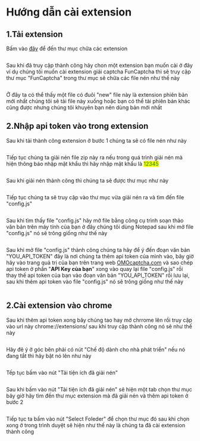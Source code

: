 # Hướng dẫn cài extension

## 1.Tải extension

Bấm vào [đây](https://drive.google.com/drive/folders/18XhnFFNIpCBKqIEZo3CFOndMwy\_z8Dbm?usp=drive\_link) để đến thư mục chữa các extension

<figure><img src=".gitbook/assets/image.png" alt=""><figcaption></figcaption></figure>

Sau khi đã truy cập thành công hãy chon một extension bạn muốn cài ở đây ví dụ chúng tôi muốn cài extension giải captcha FunCaptcha thì sẽ truy cập thư mục "FunCaptcha" trong thư mục sẽ chữa các file nén như thế này

<figure><img src=".gitbook/assets/image (1).png" alt=""><figcaption></figcaption></figure>

Ở đây ta có thể thấy một file có đuôi "new" file này là extension phiên bản mới nhất chúng tôi sẽ tải file này xuống hoặc bạn có thể tải phiên bản khác cũng được nhưng chúng tôi khuyên bạn nên dùng bản mới nhất

## 2.Nhập api token vào trong extension

Sau khi tải thành công extension ở bước 1 chúng ta sẽ có file nén như này

<figure><img src=".gitbook/assets/image (2).png" alt=""><figcaption></figcaption></figure>

Tiếp tục chúng ta giải nén file zip này ra nếu trong quá trình giải nén mà hiện thông báo nhập mật khẩu thì hãy nhập mật khẩu là <mark style="color:green;">12345</mark>&#x20;

<figure><img src=".gitbook/assets/image (3).png" alt=""><figcaption></figcaption></figure>

Sau khi giải nén thành công thì chúng ta sẽ được thư mục như này&#x20;

<figure><img src=".gitbook/assets/image (4).png" alt=""><figcaption></figcaption></figure>

Tiếp tục chúng ta sẽ truy cập vào thư mục vừa giải nén ra và tìm đến file "config.js"

<figure><img src=".gitbook/assets/image (5).png" alt=""><figcaption></figcaption></figure>

Sau khi tìm thấy file "config.js" hãy mở file bằng công cụ trình soạn thảo văn bản trên máy tính của bạn ở đây chúng tôi dùng Notepad sau khi mở file "config.js" nó sẽ trông giống như thế này

<figure><img src=".gitbook/assets/image (6).png" alt=""><figcaption></figcaption></figure>

Sau khi mở file "config.js" thành công chúng ta hãy để ý đến đoạn văn bản "YOU\_API\_TOKEN" đây là nơi chúng ta thêm api token của mình vào, bây giờ hãy vào trang quả trị của bạn trên trang web [OMOcaptcha.com](https://omocaptcha.com/home) và sao chép api token ở phần "**API Key của bạn**" xong vào quay lại file "config.js" rồi thay thế api token của bạn vào đoạn văn bản "YOU\_API\_TOKEN" rồi lưu lại, sau khi thêm api token vào file "config.js" nó sẽ trông giống như thế này&#x20;

<figure><img src=".gitbook/assets/image (7).png" alt=""><figcaption></figcaption></figure>

## 2.Cài extension vào chrome

Sau khi thêm api token xong bây chúng tao hay mở chrrome lên rồi truy cập vào url này chrome://extensions/ sau khi truy cập thành công nó sẽ như thế này&#x20;

<figure><img src=".gitbook/assets/image (8).png" alt=""><figcaption></figcaption></figure>

Hãy đê ý ở góc bên phải có nút "Chế độ dành cho nhà phát triển" nếu nó đang tắt thì hãy bật nó lên như này

<figure><img src=".gitbook/assets/image (9).png" alt=""><figcaption></figcaption></figure>

Tếp tục bấm vào nút "Tải tiện ích đã giải nén"

<figure><img src=".gitbook/assets/image (10).png" alt=""><figcaption></figcaption></figure>

Sau khi bấm vào nút "Tải tiện ích đã giải nén" sẽ hiện một tab chọn thư mục bây giờ hãy tìm đến thư mục extension mà đã giải nén và thêm api token ở bước 2

<figure><img src=".gitbook/assets/image (11).png" alt=""><figcaption></figcaption></figure>

Tiếp tục ta bấm vào nút "Select Foleder" để chọn thư mục đó sau khi chọn xong ở trong trình duyệt sẽ hiện như thế này là chúng ta đã cài extension thành công

<figure><img src=".gitbook/assets/image (12).png" alt=""><figcaption></figcaption></figure>
